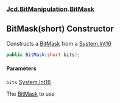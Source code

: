### [Jcd.BitManipulation](Jcd.BitManipulation.md 'Jcd.BitManipulation').[BitMask](Jcd.BitManipulation.BitMask.md 'Jcd.BitManipulation.BitMask')

## BitMask(short) Constructor

Constructs a [BitMask](Jcd.BitManipulation.BitMask.md 'Jcd.BitManipulation.BitMask') from a [System.Int16](https://docs.microsoft.com/en-us/dotnet/api/System.Int16 'System.Int16')

```csharp
public BitMask(short bits);
```
#### Parameters

<a name='Jcd.BitManipulation.BitMask.BitMask(short).bits'></a>

`bits` [System.Int16](https://docs.microsoft.com/en-us/dotnet/api/System.Int16 'System.Int16')

The [BitMask](Jcd.BitManipulation.BitMask.md 'Jcd.BitManipulation.BitMask') to use